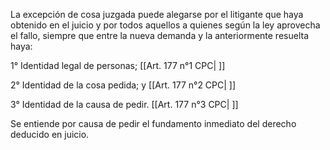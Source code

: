 La excepción de cosa juzgada puede alegarse por el litigante que haya obtenido en el juicio y por todos aquellos a quienes según la ley aprovecha el fallo, siempre que entre la nueva demanda y la anteriormente resuelta haya:

1° Identidad legal de personas; [[Art. 177 n°1 CPC| ]]

2° Identidad de la cosa pedida; y [[Art. 177 n°2 CPC| ]]

3° Identidad de la causa de pedir. [[Art. 177 n°3 CPC| ]]

Se entiende por causa de pedir el fundamento inmediato del derecho deducido en juicio.